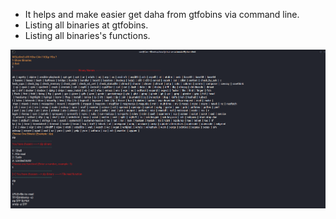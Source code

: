 * It helps and make easier get daha from gtfobins via command line.
* Listing all binaries at gtfobins.
* Listing all binaries's functions.
	
![image](example-image.png)
